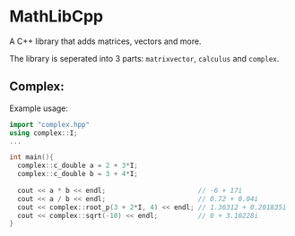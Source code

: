 # MathLibCpp
A C++ library that adds matrices, vectors and more.

The library is seperated into 3 parts: `matrixvector`, `calculus` and `complex`.

## Complex:

Example usage:
```c++
import "complex.hpp"
using complex::I;
...

int main(){
  complex::c_double a = 2 + 3*I;
  complex::c_double b = 3 + 4*I;
  
  cout << a * b << endl;                       // -6 + 17i
  cout << a / b << endl;                       // 0.72 + 0.04i
  cout << complex::root_p(3 + 2*I, 4) << endl; // 1.36312 + 0.201835i
  cout << complex::sqrt(-10) << endl;          // 0 + 3.16228i
}

```
